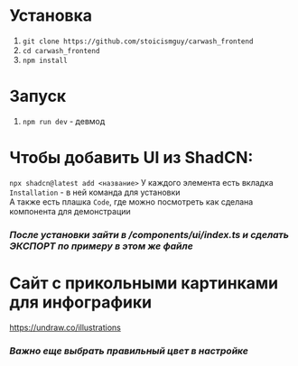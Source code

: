 # Установка
1. ```git clone https://github.com/stoicismguy/carwash_frontend```
2. ```cd carwash_frontend```
3. ```npm install```

# Запуск
1. ```npm run dev``` - девмод

# Чтобы добавить UI из ShadCN:
```npx shadcn@latest add <название>```
У каждого элемента есть вкладка ```Installation``` - в ней команда для установки\
А также есть плашка ```Code```, где можно посмотреть как сделана компонента для демонстрации
### *После установки зайти в /components/ui/index.ts и сделать ЭКСПОРТ по примеру в этом же файле*

# Сайт с прикольными картинками для инфографики
https://undraw.co/illustrations
### *Важно еще выбрать правильный цвет в настройке*